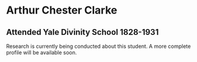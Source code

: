 # Arthur Chester Clarke
## Attended Yale Divinity School 1828-1931

Research is currently being conducted about this student. A more complete profile will be available soon.
